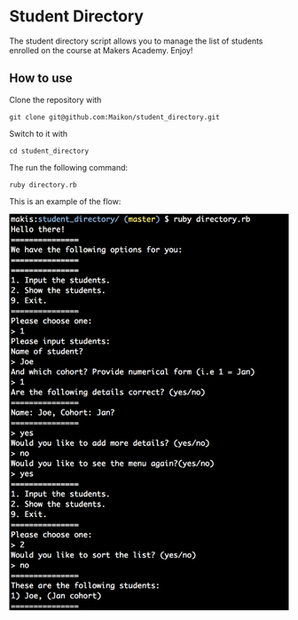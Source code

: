 Student Directory
=================

The student directory script allows you to manage the list of students enrolled on the course at Makers Academy. Enjoy!

How to use
----------

Clone the repository with
```
git clone git@github.com:Maikon/student_directory.git
```
Switch to it with
```
cd student_directory
```
The run the following command:
```
ruby directory.rb
```
This is an example of the flow:

![sample](photo/student_dir_sample.png)
